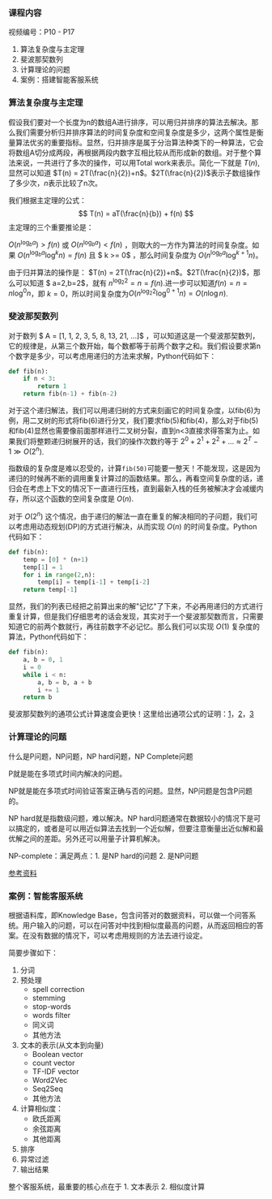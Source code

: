 ### 课程内容

视频编号：P10 - P17

1. 算法复杂度与主定理
2. 斐波那契数列
3. 计算理论的问题
4. 案例：搭建智能客服系统

### 算法复杂度与主定理

假设我们要对一个长度为n的数组A进行排序，可以用归并排序的算法去解决。那么我们需要分析归并排序算法的时间复杂度和空间复杂度是多少，这两个属性是衡量算法优劣的重要指标。显然，归并排序是属于分治算法种类下的一种算法，它会将数组A切分成两段，再根据两段内数字互相比较从而形成新的数组。对于整个算法来说，一共进行了多次的操作，可以用Total work来表示。简化一下就是 $T(n)$, 显然可以知道 $T(n) = 2T(\frac{n}{2})+n$。$2T(\frac{n}{2})$表示子数组操作了多少次，$n$表示比较了n次。

我们根据主定理的公式：
$$
T(n) = aT(\frac{n}{b}) + f(n)
$$
主定理的三个重要推论是：

$O(n^{\log_b{a}}) > f(n)$ 或 $O(n^{\log_b{a}}) < f(n)$ ，则取大的一方作为算法的时间复杂度。如果 $O(n^{\log_b{a}}\log^{k}n) = f(n)$ 且 $ k >= 0$ ，那么时间复杂度为  $O(n^{\log_b{a}}\log^{k+1}n)$。

由于归并算法的操作是： $T(n) = 2T(\frac{n}{2})+n$。$2T(\frac{n}{2})$，那么可以知道 $ a=2,b=2$，就有 $n^{\log_2{2}}=n=f(n)$.进一步可以知道$f(n)=n=n\log^{0}n$，即 $k=0$，所以时间复杂度为$O(n^{\log_2{2}}\log^{0+1}n)=O(n\log{n})$.

### 斐波那契数列

对于数列 $ A = [1, 1, 2, 3, 5, 8, 13, 21, ...]$ ，可以知道这是一个斐波那契数列，它的规律是，从第三个数开始，每个数都等于前两个数字之和。我们假设要求第n个数字是多少，可以考虑用递归的方法来求解，Python代码如下：

```python
def fib(n):
	if n < 3:
		return 1
    return fib(n-1) + fib(n-2)
```

对于这个递归解法，我们可以用递归树的方式来刻画它的时间复杂度，以fib(6)为例，用二叉树的形式将fib(6)进行分叉，我们要求fib(5)和fib(4)，那么对于fib(5)和fib(4)显然也需要像前面那样进行二叉树分裂，直到n<3直接求得答案为止。如果我们将整颗递归树展开的话，我们的操作次数约等于 $2^0 + 2^1 + 2^2 + ... \approx 2^T-1 \gg O(2^n)$.

指数级的复杂度是难以忍受的，计算`fib(50)`可能要一整天！不能发现，这是因为递归的时候再不断的调用重复计算过的函数结果。那么，再看空间复杂度的话，递归会在考虑上下文的情况下一直进行压栈，直到最新入栈的任务被解决才会减缓内存，所以这个函数的空间复杂度是 $O(n)$.

对于 $O(2^n)$ 这个情况，由于递归的解法一直在重复的解决相同的子问题，我们可以考虑用动态规划(DP)的方式进行解决，从而实现 $O(n)$ 的时间复杂度。Python代码如下：

```python
def fib(n):
    temp = [0] * (n+1)
    temp[1] = 1
    for i in range(2,n):
        temp[i] = temp[i-1] + temp[i-2]
	return temp[-1]
```

显然，我们的列表已经把之前算出来的解"记忆"了下来，不必再用递归的方式进行重复计算，但是我们仔细思考的话会发现，其实对于一个斐波那契数而言，只需要知道它的前两个数就行，再往前数字不必记忆。那么我们可以实现 $O(1)$ 复杂度的算法，Python代码如下：

```python
def fib(n):
    a, b = 0, 1
    i = 0
    while i < n:
        a, b = b, a + b
        i += 1
    return b
```

斐波那契数列的通项公式计算速度会更快！这里给出通项公式的证明：[1](https://www.zhihu.com/question/25217301)，[2](https://www.bilibili.com/video/BV1Gb411T7Nj/?spm_id_from=333.788.videocard.0)，[3](https://www.bilibili.com/video/av45914385/)

### 计算理论的问题

什么是P问题，NP问题，NP hard问题，NP Complete问题

P就是能在多项式时间内解决的问题。

NP就是能在多项式时间验证答案正确与否的问题。显然，NP问题是包含P问题的。

NP hard就是指数级问题，难以解决。NP hard问题通常在数据较小的情况下是可以搞定的，或者是可以用近似算法去找到一个近似解，但要注意衡量出近似解和最优解之间的差距。另外还可以用量子计算机解决。

NP-complete：满足两点：1. 是NP hard的问题 2. 是NP问题

[参考资料](https://www.zhihu.com/question/27039635)

### 案例：智能客服系统

根据语料库，即Knowledge Base，包含问答对的数据资料，可以做一个问答系统。用户输入的问题，可以在问答对中找到相似度最高的问题，从而返回相应的答案。在没有数据的情况下，可以考虑用规则的方法去进行设定。

简要步骤如下：

1. 分词
2. 预处理
    - spell correction
    - stemming
    - stop-words
    - words filter
    - 同义词
    - 其他方法
3. 文本的表示(从文本到向量)
    - Boolean vector
    - count vector
    - TF-IDF vector
    - Word2Vec
    - Seq2Seq
    - 其他方法
4. 计算相似度：
    - 欧氏距离
    - 余弦距离
    - 其他距离
5. 排序
6. 异常过滤
7. 输出结果

整个客服系统，最重要的核心点在于 1. 文本表示 2. 相似度计算



